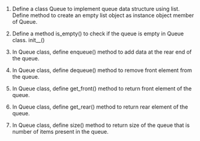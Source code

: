 
1. Define a class Queue to implement queue data structure using list. Define method to create an empty list object as instance object member of Queue.

2. Define a method is_empty() to check if the queue is empty in Queue class. init__()

3. In Queue class, define enqueue() method to add data at the rear end of the queue. 

4. In Queue class, define dequeue() method to remove front element from the queue.

5. In Queue class, define get_front() method to return front element of the queue.

6. In Queue class, define get_rear() method to return rear element of the queue.

7. In Queue class, define size() method to return size of the queue that is number of items present in the queue.